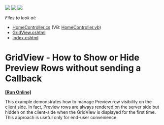<!-- default badges list -->
![](https://img.shields.io/endpoint?url=https://codecentral.devexpress.com/api/v1/VersionRange/128550613/14.1.3%2B)
[![](https://img.shields.io/badge/Open_in_DevExpress_Support_Center-FF7200?style=flat-square&logo=DevExpress&logoColor=white)](https://supportcenter.devexpress.com/ticket/details/E20040)
[![](https://img.shields.io/badge/📖_How_to_use_DevExpress_Examples-e9f6fc?style=flat-square)](https://docs.devexpress.com/GeneralInformation/403183)
<!-- default badges end -->
<!-- default file list -->
*Files to look at*:

* [HomeController.cs](./CS/DevExpressMvcApplication1/Controllers/HomeController.cs) (VB: [HomeController.vb](./VB/DevExpressMvcApplication1/Controllers/HomeController.vb))
* [GridView.cshtml](./CS/DevExpressMvcApplication1/Views/Home/GridView.cshtml)
* [Index.cshtml](./CS/DevExpressMvcApplication1/Views/Home/Index.cshtml)
<!-- default file list end -->
# GridView - How to Show or Hide Preview Rows without sending a Callback
<!-- run online -->
**[[Run Online]](https://codecentral.devexpress.com/e20040/)**
<!-- run online end -->


<p>This example demonstrates how to manage Preview row visibility on the client side. In fact, Preview rows are always rendered on the server side but hidden on the client-side when the GridVIew is displayed for the first time. This approach is useful only for end-user convenience.</p>

<br/>


